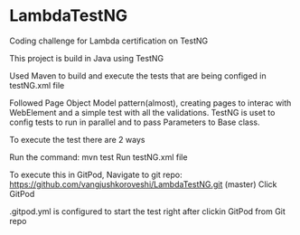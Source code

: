 # LambdaTestNG
Coding challenge for Lambda certification on TestNG

This project is build in Java using TestNG

Used Maven to build and execute the tests that are being configed in testNG.xml file

Followed Page Object Model pattern(almost), creating pages to interac with WebElement and a simple test with all the validations. TestNG is uset to config tests to run in parallel and to pass Parameters to Base class.

To execute the test there are 2 ways

Run the command: mvn test
Run testNG.xml file


To execute this in GitPod, Navigate to git repo: https://github.com/vangjushkoroveshi/LambdaTestNG.git (master) Click GitPod

.gitpod.yml is configured to start the test right after clickin GitPod from Git repo
